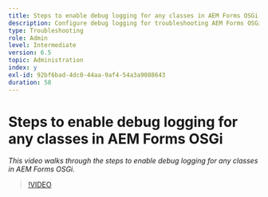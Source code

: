 ```yaml
---
title: Steps to enable debug logging for any classes in AEM Forms OSGi
description: Configure debug logging for troubleshooting AEM Forms OSGi
type: Troubleshooting
role: Admin
level: Intermediate
version: 6.5
topic: Administration
index: y
exl-id: 92bf6bad-4dc0-44aa-9af4-54a3a9088643
duration: 58
---
```

# Steps to enable debug logging for any classes in AEM Forms OSGi

*This video walks through the steps to enable debug logging for any classes in AEM Forms OSGi.*

>[!VIDEO](https://video.tv.adobe.com/v/335521?quality=12&learn=on)
